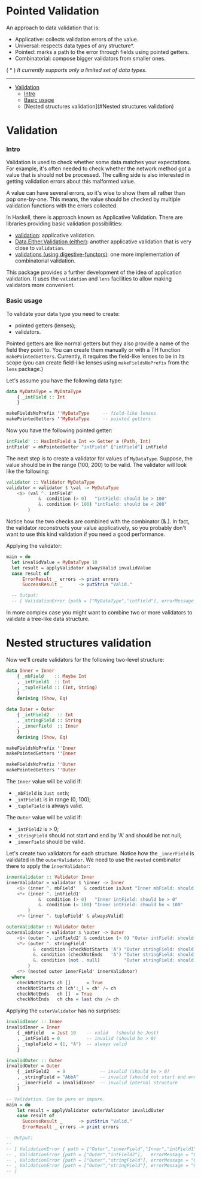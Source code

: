 # Pointed Validation

An approach to data validation that is:
- Applicative: collects validation errors of the value.
- Universal: respects data types of any structure*.
- Pointed: marks a path to the error through fields using pointed getters.
- Combinatorial: compose bigger validators from smaller ones.

( * ) _It currently supports only a limited set of data types._

---

- [Validation](#Validation)
  - [Intro](#Intro)
  - [Basic usage](#basic-usage)
  - [Nested structures validation](#Nested structures validation)

# Validation

### Intro

Validation is used to check whether some data matches your expectations.
For example, it's often needed to check whether the network method got
a value that is should not be processed. The calling side is also interested
in getting validation errors about this malformed value.

A value can have several errors, so it's wise to show them all
rather than pop one-by-one. This means, the value should be checked
by multiple validation functions with the errors collected.

In Haskell, there is approach known as Applicative Validation.
There are libraries providing basic validation possibilities:

- [validation](http://hackage.haskell.org/package/validation): applicative validation.
- [Data.Either.Validation (either)](http://hackage.haskell.org/package/either-5.0.1/docs/Data-Either-Validation.html): another applicative validation that is very close to `validation`.
- [validations (using digestive-functors)](https://github.com/mavenraven/validations): one more implementation of combinatorial validation.

This package provides a further development of the idea of application validation.
It uses the `validation` and `lens` facilities to allow making validators
more convenient.

### Basic usage

To validate your data type you need to create:

- pointed getters (lenses);
- validators.

Pointed getters are like normal getters but they also provide a name
of the field they point to. You can create them manually or with a TH function
`makePointedGetters`. Currently, it requires the field-like lenses to be
in its scope (you can create field-like lenses using `makeFieldsNoPrefix` from the `lens` package.)

Let's assume you have the following data type:

```haskell
data MyDataType = MyDataType
    { _intField :: Int
    }

makeFieldsNoPrefix ''MyDataType     -- field-like lenses
makePointedGetters ''MyDataType     -- pointed getters
```

Now you have the following pointed getter:

```haskell
intField' :: HasIntField a Int => Getter a (Path, Int)
intField' = mkPointedGetter "intField" ["intField"] intField
```

The next step is to create a validator for values of `MyDataType`.
Suppose, the value should be in the range (100, 200) to be valid.
The validator will look like the following:

```haskell
validator :: Validator MyDataType
validator = validator $ \val -> MyDataType
    <$> (val ^. intField'
            &  condition (> 0)   "intField: should be > 100"
            &. condition (< 100) "intField: should be < 200"
        )
```

Notice how the two checks are combined with the combinator (&.).
In fact, the validator reconstructs your value applicatively, so you
probably don't want to use this kind validation if you need a good performance.

Applying the validator:

```haskell
main = do
  let invalidValue = MyDataType 10
  let result = applyValidator alwaysValid invalidValue
  case result of
      ErrorResult _ errors -> print errors
      SuccessResult _      -> putStrLn "Valid."

  -- Output:
  -- [ ValidationError {path = ["MyDataType","intField"], errorMessage = "intField: should be > 100"}]
```

In more complex case you might want to combine two or more validators
to validate a tree-like data structure.

# Nested structures validation

Now we'll create validators for the following two-level structure:

```haskell
data Inner = Inner
    { _mbField    :: Maybe Int
    , _intField1  :: Int
    , _tupleField :: (Int, String)
    }
    deriving (Show, Eq)

data Outer = Outer
    { _intField2   :: Int
    , _stringField :: String
    , _innerField  :: Inner
    }
    deriving (Show, Eq)

makeFieldsNoPrefix ''Inner
makePointedGetters ''Inner

makeFieldsNoPrefix ''Outer
makePointedGetters ''Outer
```

The `Inner` value will be valid if:
  - `_mbField` is `Just smth`;
  - `_intField1` is in range (0, 100);
  - `_tupleField` is always valid.

The `Outer` value will be valid if:
  - `_intField2` is > 0;
  - `_stringField` should not start and end by 'A' and should be not null;
  - `_innerField` should be valid.

Let's create two validators for each structure. Notice how the `_innerField`
is validated in the `outerValidator`. We need to use the `nested` combinator there
to apply the `innerValidator`:

```haskell
innerValidator :: Validator Inner
innerValidator = validator $ \inner -> Inner
    <$> (inner ^. mbField'   & condition isJust "Inner mbField: should be Just a")
    <*> (inner ^. intField1'
            &  condition (> 0)   "Inner intField: should be > 0"
            &. condition (< 100) "Inner intField: should be < 100"
        )
    <*> (inner ^. tupleField' & alwaysValid)

outerValidator :: Validator Outer
outerValidator = validator $ \outer -> Outer
    <$> (outer ^. intField2' & condition (> 0) "Outer intField: should be > 0")
    <*> (outer ^. stringField'
          &  condition (checkNotStarts 'A') "Outer stringField: should not start from A"
          &. condition (checkNotEnds   'A') "Outer stringField: should not end by A"
          &. condition (not . null)         "Outer stringField: should not be null"
        )
    <*> (nested outer innerField' innerValidator)
  where
    checkNotStarts ch []      = True
    checkNotStarts ch (ch':_) = ch' /= ch
    checkNotEnds   ch []  = True
    checkNotEnds   ch chs = last chs /= ch
```

Applying the `outerValidator` has no surprises:

```haskell
invalidInner :: Inner
invalidInner = Inner
    { _mbField   = Just 10    -- valid   (should be Just)
    , _intField1 = 0          -- invalid (should be > 0)
    , _tupleField = (1, "A")  -- always valid
    }

invalidOuter :: Outer
invalidOuter = Outer
    { _intField2   = 0             -- invalid (should be > 0)
    , _stringField = "AbbA"        -- invalid (should not start end end by 'A')
    , _innerField  = invalidInner  -- invalid internal structure
    }

-- Validation. Can be pure or impure.
main = do
    let result = applyValidator outerValidator invalidOuter
    case result of
      SuccessResult _      -> putStrLn "Valid."
      ErrorResult _ errors -> print errors

-- Output:
--
-- [ ValidationError { path = ["Outer","innerField","Inner","intField1"], errorMessage = "Inner intField: should be > 0"}
-- , ValidationError {path = ["Outer","intField2"],   errorMessage = "Outer intField: should be > 0"}
-- , ValidationError {path = ["Outer","stringField"], errorMessage = "Outer stringField: should not start from A"}
-- , ValidationError {path = ["Outer","stringField"], errorMessage = "Outer stringField: should not end by A"}
-- ]
```
